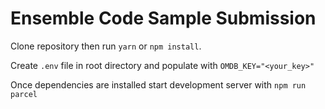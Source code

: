# Ensemble Code Sample Submission

Clone repository then run `yarn` or `npm install`.

Create `.env` file in root directory and populate with `OMDB_KEY="<your_key>"`

Once dependencies are installed start development server with `npm run parcel`
